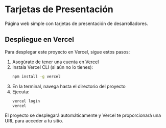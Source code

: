 # Tarjetas de Presentación

Página web simple con tarjetas de presentación de desarrolladores.

## Despliegue en Vercel

Para desplegar este proyecto en Vercel, sigue estos pasos:

1. Asegúrate de tener una cuenta en [Vercel](https://vercel.com)
2. Instala Vercel CLI (si aún no lo tienes):
   ```bash
   npm install -g vercel
   ```
3. En la terminal, navega hasta el directorio del proyecto
4. Ejecuta:
   ```bash
   vercel login
   vercel
   ```

El proyecto se desplegará automáticamente y Vercel te proporcionará una URL para acceder a tu sitio.
